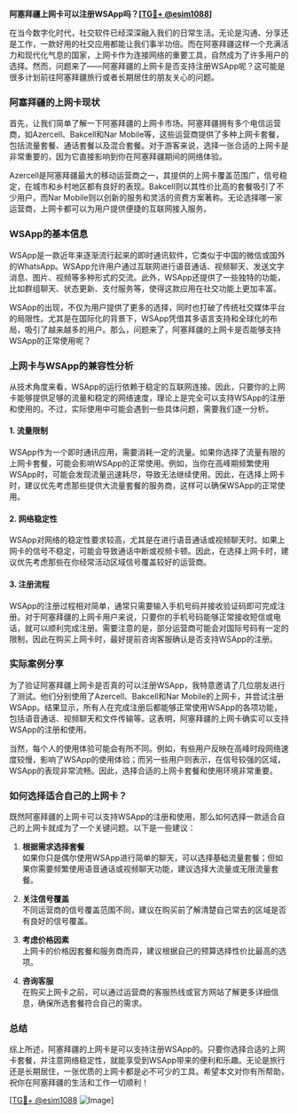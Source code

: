 **阿塞拜疆上网卡可以注册WSApp吗？[[TG💪+ @esim1088](https://t.me/s/esim1088)]**

在当今数字化时代，社交软件已经深深融入我们的日常生活。无论是沟通、分享还是工作，一款好用的社交应用都能让我们事半功倍。而在阿塞拜疆这样一个充满活力和现代化气息的国家，上网卡作为连接网络的重要工具，自然成为了许多用户的选择。然而，问题来了——阿塞拜疆的上网卡是否支持注册WSApp呢？这可能是很多计划前往阿塞拜疆旅行或者长期居住的朋友关心的问题。

### 阿塞拜疆的上网卡现状

首先，让我们简单了解一下阿塞拜疆的上网卡市场。阿塞拜疆拥有多个电信运营商，如Azercell、Bakcell和Nar Mobile等，这些运营商提供了多种上网卡套餐，包括流量套餐、通话套餐以及混合套餐。对于游客来说，选择一张合适的上网卡是非常重要的，因为它直接影响到你在阿塞拜疆期间的网络体验。

Azercell是阿塞拜疆最大的移动运营商之一，其提供的上网卡覆盖范围广，信号稳定，在城市和乡村地区都有良好的表现。Bakcell则以其性价比高的套餐吸引了不少用户，而Nar Mobile则以创新的服务和灵活的资费方案著称。无论选择哪一家运营商，上网卡都可以为用户提供便捷的互联网接入服务。

### WSApp的基本信息

WSApp是一款近年来逐渐流行起来的即时通讯软件，它类似于中国的微信或国外的WhatsApp。WSApp允许用户通过互联网进行语音通话、视频聊天、发送文字消息、图片、视频等多种形式的交流。此外，WSApp还提供了一些独特的功能，比如群组聊天、状态更新、支付服务等，使得这款应用在社交功能上更加丰富。

WSApp的出现，不仅为用户提供了更多的选择，同时也打破了传统社交媒体平台的局限性。尤其是在国际化的背景下，WSApp凭借其多语言支持和全球化的布局，吸引了越来越多的用户。那么，问题来了，阿塞拜疆的上网卡是否能够支持WSApp的正常使用呢？

### 上网卡与WSApp的兼容性分析

从技术角度来看，WSApp的运行依赖于稳定的互联网连接。因此，只要你的上网卡能够提供足够的流量和稳定的网络速度，理论上是完全可以支持WSApp的注册和使用的。不过，实际使用中可能会遇到一些具体问题，需要我们逐一分析。

#### 1. **流量限制**
   WSApp作为一个即时通讯应用，需要消耗一定的流量。如果你选择了流量有限的上网卡套餐，可能会影响WSApp的正常使用。例如，当你在高峰期频繁使用WSApp时，可能会发现流量迅速耗尽，导致无法继续使用。因此，在选择上网卡时，建议优先考虑那些提供大流量套餐的服务商，这样可以确保WSApp的正常使用。

#### 2. **网络稳定性**
   WSApp对网络的稳定性要求较高，尤其是在进行语音通话或视频聊天时。如果上网卡的信号不稳定，可能会导致通话中断或视频卡顿。因此，在选择上网卡时，建议优先考虑那些在你经常活动区域信号覆盖较好的运营商。

#### 3. **注册流程**
   WSApp的注册过程相对简单，通常只需要输入手机号码并接收验证码即可完成注册。对于阿塞拜疆的上网卡用户来说，只要你的手机号码能够正常接收短信或电话，就可以顺利完成注册。需要注意的是，部分运营商可能会对国际号码有一定的限制，因此在购买上网卡时，最好提前咨询客服确认是否支持WSApp的注册。

### 实际案例分享

为了验证阿塞拜疆上网卡是否真的可以注册WSApp，我特意邀请了几位朋友进行了测试。他们分别使用了Azercell、Bakcell和Nar Mobile的上网卡，并尝试注册WSApp。结果显示，所有人在完成注册后都能够正常使用WSApp的各项功能，包括语音通话、视频聊天和文件传输等。这表明，阿塞拜疆的上网卡确实可以支持WSApp的注册和使用。

当然，每个人的使用体验可能会有所不同。例如，有些用户反映在高峰时段网络速度较慢，影响了WSApp的使用体验；而另一些用户则表示，在信号较强的区域，WSApp的表现非常流畅。因此，选择合适的上网卡套餐和使用环境非常重要。

### 如何选择适合自己的上网卡？

既然阿塞拜疆的上网卡可以支持WSApp的注册和使用，那么如何选择一款适合自己的上网卡就成为了一个关键问题。以下是一些建议：

1. **根据需求选择套餐**  
   如果你只是偶尔使用WSApp进行简单的聊天，可以选择基础流量套餐；但如果你需要频繁使用语音通话或视频聊天功能，建议选择大流量或无限流量套餐。

2. **关注信号覆盖**  
   不同运营商的信号覆盖范围不同，建议在购买前了解清楚自己常去的区域是否有良好的信号覆盖。

3. **考虑价格因素**  
   上网卡的价格因套餐和服务商而异，建议根据自己的预算选择性价比最高的选项。

4. **咨询客服**  
   在购买上网卡之前，可以通过运营商的客服热线或官方网站了解更多详细信息，确保所选套餐符合自己的需求。

### 总结

综上所述，阿塞拜疆的上网卡是可以支持注册WSApp的。只要你选择合适的上网卡套餐，并注意网络稳定性，就能享受到WSApp带来的便利和乐趣。无论是旅行还是长期居住，一张优质的上网卡都是必不可少的工具。希望本文对你有所帮助，祝你在阿塞拜疆的生活和工作一切顺利！

[[TG💪+ @esim1088](https://t.me/s/esim1088) ![Image](https://i.postimg.cc/4NQfJmqS/Snipaste-2025-05-13-00-14-12.png)]